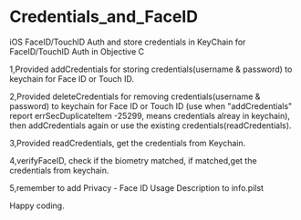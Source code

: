 # Credentials_and_FaceID
iOS FaceID/TouchID Auth and store credentials in KeyChain for FaceID/TouchID Auth in Objective C

1,Provided addCredentials for storing credentials(username & password) to keychain for Face ID or Touch ID.

2,Provided deleteCredentials for removing credentials(username & password) to keychain for Face ID or Touch ID (use when "addCredentials" report  errSecDuplicateItem -25299, means credentials alreay in keychain), then addCredentials again or use the existing credentials(readCredentials).

3,Provided readCredentials, get the credentials from Keychain.

4,verifyFaceID, check if the biometry matched, if matched,get the credentials from keychain.

5,remember to add Privacy - Face ID Usage Description to info.pilst

 Happy coding.
